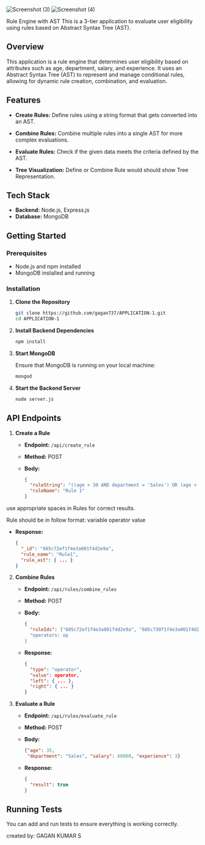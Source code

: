 ![Screenshot (3)](https://github.com/user-attachments/assets/e89ba1c3-2bad-4b4a-ba8d-0722344e5c02)
![Screenshot (4)](https://github.com/user-attachments/assets/2963d26e-0f1a-4d8c-8ab3-e25d80a6e8da)

Rule Engine with AST This is a 3-tier application to evaluate user eligibility using rules based on Abstract Syntax Tree (AST).


## Overview

This application is a rule engine that determines user eligibility based on attributes such as age, department, salary, and experience. It uses an Abstract Syntax Tree (AST) to represent and manage conditional rules, allowing for dynamic rule creation, combination, and evaluation.



## Features

- **Create Rules:** Define rules using a string format that gets converted into an AST.


- **Combine Rules:** Combine multiple rules into a single AST for more complex evaluations.

  
- **Evaluate Rules:** Check if the given data meets the criteria defined by the AST.


- **Tree Visualization:** Define or Combine Rule would should show Tree Representation.

## Tech Stack

- **Backend:** Node.js, Express.js
- **Database:** MongoDB

## Getting Started

### Prerequisites

- Node.js and npm installed
- MongoDB installed and running

### Installation

1. **Clone the Repository**
   ```bash
   git clone https://github.com/gagan737/APPLICATION-1.git
   cd APPLICATION-1
   ```

2. **Install Backend Dependencies**

   ```bash
   npm install
   ```
   
3. **Start MongoDB**

   Ensure that MongoDB is running on your local machine:

   ```bash
   mongod
   ```

4. **Start the Backend Server**

   ```bash
   node server.js
   ```

## API Endpoints

1. **Create a Rule**
   - **Endpoint:** `/api/create_rule`
   - **Method:** POST
   - **Body:**

     ```json
     {
       "ruleString": "((age > 30 AND department = 'Sales') OR (age < 25 AND department = 'Marketing')) AND (salary > 50000 OR experience > 5)",
       "ruleName": "Rule 1"
     }
     ```
use appropriate spaces in Rules for correct results.

Rule should be in follow format:
variable operator value 

   - **Response:**

     ```json
     {
       "_id": "605c72ef1f4e3a001f4d2e9a",
       "rule_name": "Rule1",
       "rule_ast": { ... }
     }
     ```

2. **Combine Rules**
   - **Endpoint:** `/api/rules/combine_rules`
   - **Method:** POST
   - **Body:**

     ```json
     {
       "ruleIds": ["605c72ef1f4e3a001f4d2e9a", "605c730f1f4e3a001f4d2e9b"]
       "operators: op
     }
     ```
   - **Response:**

     ```json
     {
       "type": "operator",
       "value": operator,
       "left": { ... },
       "right": { ... }
     }
     ```

3. **Evaluate a Rule**
   - **Endpoint:** `/api/rules/evaluate_rule`
   - **Method:** POST
   - **Body:**

     ```json
     {"age": 35,
      "department": "Sales", "salary": 60000, "experience": 3}
     ```
   - **Response:**

     ```json
     {
       "result": true
     }
     ```

## Running Tests

You can add and run tests to ensure everything is working correctly. 

created by: GAGAN KUMAR S
